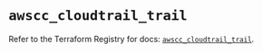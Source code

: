 # `awscc_cloudtrail_trail`

Refer to the Terraform Registry for docs: [`awscc_cloudtrail_trail`](https://registry.terraform.io/providers/hashicorp/awscc/0.70.0/docs/resources/cloudtrail_trail).
